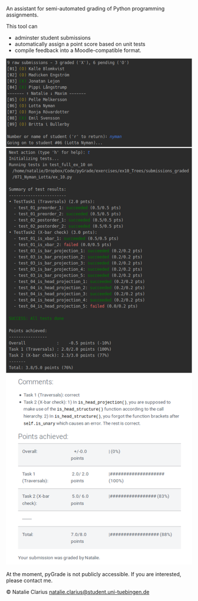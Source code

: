 An assistant for semi-automated grading of Python programming assignments.  

This tool can
  - adminster student submissions  
  - automatically assign a point score based on unit tests  
  - compile feedback into a Moodle-compatible format.
  
 ![pyGrade -- submission overview](doc/img/pyGrade_1.png)
 ![pyGrade -- test results](doc/img/pyGrade_2.png)
 ![pyGrade -- feedback](doc/img/pyGrade_3.png)

At the moment, pyGrade is not publicly accessible. If you are interested, please contact me.

© Natalie Clarius <natalie.clarius@student.uni-tuebingen.de>  
